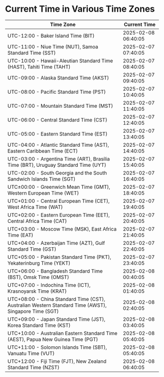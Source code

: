 # Current Time in Various Time Zones

| Time Zone | Current Time |
|-----------|--------------|
| UTC-12:00 - Baker Island Time (BIT) | 2025-02-08 06:40:05 |
| UTC-11:00 - Niue Time (NUT), Samoa Standard Time (SST) | 2025-02-07 07:40:05 |
| UTC-10:00 - Hawaii-Aleutian Standard Time (HAST), Tahiti Time (TAHT) | 2025-02-07 08:40:05 |
| UTC-09:00 - Alaska Standard Time (AKST) | 2025-02-07 09:40:05 |
| UTC-08:00 - Pacific Standard Time (PST) | 2025-02-07 10:40:05 |
| UTC-07:00 - Mountain Standard Time (MST) | 2025-02-07 11:40:05 |
| UTC-06:00 - Central Standard Time (CST) | 2025-02-07 12:40:05 |
| UTC-05:00 - Eastern Standard Time (EST) | 2025-02-07 13:40:05 |
| UTC-04:00 - Atlantic Standard Time (AST), Eastern Caribbean Time (ECT) | 2025-02-07 14:40:05 |
| UTC-03:00 - Argentina Time (ART), Brasília Time (BRT), Uruguay Standard Time (UYT) | 2025-02-07 15:40:05 |
| UTC-02:00 - South Georgia and the South Sandwich Islands Time (SGT) | 2025-02-07 16:40:05 |
| UTC±00:00 - Greenwich Mean Time (GMT), Western European Time (WET) | 2025-02-07 18:40:05 |
| UTC+01:00 - Central European Time (CET), West Africa Time (WAT) | 2025-02-07 19:40:05 |
| UTC+02:00 - Eastern European Time (EET), Central Africa Time (CAT) | 2025-02-07 20:40:05 |
| UTC+03:00 - Moscow Time (MSK), East Africa Time (EAT) | 2025-02-07 21:40:05 |
| UTC+04:00 - Azerbaijan Time (AZT), Gulf Standard Time (GST) | 2025-02-07 22:40:05 |
| UTC+05:00 - Pakistan Standard Time (PKT), Yekaterinburg Time (YEKT) | 2025-02-07 23:40:05 |
| UTC+06:00 - Bangladesh Standard Time (BST), Omsk Time (OMST) | 2025-02-08 00:40:05 |
| UTC+07:00 - Indochina Time (ICT), Krasnoyarsk Time (KRAT) | 2025-02-08 01:40:05 |
| UTC+08:00 - China Standard Time (CST), Australian Western Standard Time (AWST), Singapore Time (SGT) | 2025-02-08 02:40:05 |
| UTC+09:00 - Japan Standard Time (JST), Korea Standard Time (KST) | 2025-02-08 03:40:05 |
| UTC+10:00 - Australian Eastern Standard Time (AEST), Papua New Guinea Time (PGT) | 2025-02-08 05:40:05 |
| UTC+11:00 - Solomon Islands Time (SBT), Vanuatu Time (VUT) | 2025-02-08 05:40:05 |
| UTC+12:00 - Fiji Time (FJT), New Zealand Standard Time (NZST) | 2025-02-08 06:40:05 |
